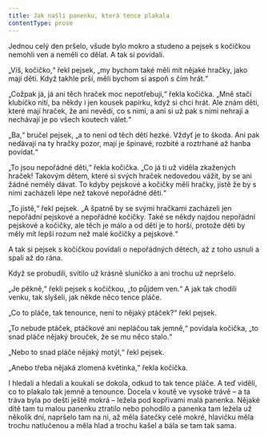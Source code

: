 ```yaml
---
title: Jak našli panenku, která tence plakala
contentType: prose
---
```


Jednou celý den pršelo, všude bylo mokro a studeno a pejsek s kočičkou nemohli ven a neměli co dělat. A tak si povídali.

„Víš, kočičko,“ řekl pejsek, „my bychom také měli mít nějaké hračky, jako mají děti. Když takhle prší, měli bychom si aspoň s čím hrát.“

„Cožpak já, já ani těch hraček moc nepotřebuji,“ řekla kočička. „Mně stačí klubíčko nití, ba někdy i jen kousek papírku, když si chci hrát. Ale znám děti, které mají hraček, že ani nevědí, co s nimi, a ani si už pak s nimi nehrají a nechávají je po všech koutech válet.“

„Ba,“ bručel pejsek, „a to není od těch dětí hezké. Vždyť je to škoda. Ani pak nedávají na ty hračky pozor, mají je špinavé, rozbité a roztrhané až hanba povídat.“

„To jsou nepořádné děti,“ řekla kočička. „Co já ti už viděla zkažených hraček! Takovým dětem, které si svých hraček nedovedou vážit, by se ani žádné neměly dávat. To kdyby pejskové a kočičky měli hračky, jistě že by s nimi zacházeli lépe než takové nepořádné děti.“

„To jistě,“ řekl pejsek. „A špatně by se svými hračkami zacházeli jen nepořádní pejskové a nepořádné kočičky. Také se někdy najdou nepořádní pejskové a kočičky, ale těch je málo a od dětí je to horší, protože děti by měly mít lepší rozum než malé kočičky a pejskové.“

A tak si pejsek s kočičkou povídali o nepořádných dětech, až z toho usnuli a spali až do rána.

Když se probudili, svítilo už krásně sluníčko a ani trochu už nepršelo.

„Je pěkně,“ řekli pejsek s kočičkou, „to půjdem ven.“ A jak tak chodili venku, tak slyšeli, jak někde něco tence pláče.

„Co to pláče, tak tenounce, není to nějaký ptáček?“ řekl pejsek.

„To nebude ptáček, ptáčkové ani nepláčou tak jemně,“ povídala kočička, „to snad pláče nějaký brouček, že se mu něco stalo.“

„Nebo to snad pláče nějaký motýl,“ řekl pejsek.

„Anebo třeba nějaká zlomená květinka,“ řekla kočička.

I hledali a hledali a koukali se dokola, odkud to tak tence pláče. A teď viděli, co to plakalo tak jemně a tenounce. Docela v koutě ve vysoké trávě – a ta tráva byla po dešti ještě mokrá – ležela pod kopřivami malá panenka. Nějaké dítě tam tu malou panenku ztratilo nebo pohodilo a panenka tam ležela už několik dní, napršelo tam na ni, až měla šatečky celé mokré, hlavičku měla trochu natlučenou a měla hlad a trochu kašel a bála se tam tak sama.
